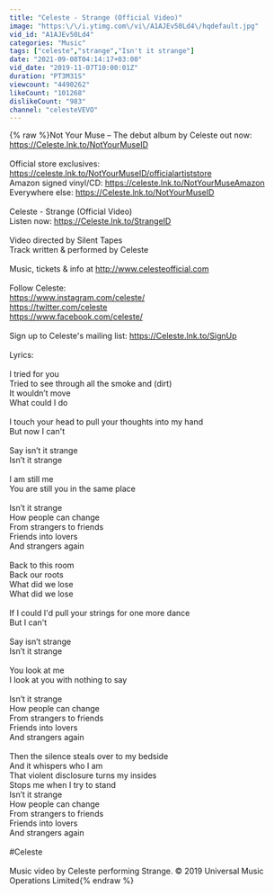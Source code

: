 ```yaml
---
title: "Celeste - Strange (Official Video)"
image: "https:\/\/i.ytimg.com\/vi\/A1AJEv50Ld4\/hqdefault.jpg"
vid_id: "A1AJEv50Ld4"
categories: "Music"
tags: ["celeste","strange","Isn't it strange"]
date: "2021-09-08T04:14:17+03:00"
vid_date: "2019-11-07T10:00:01Z"
duration: "PT3M31S"
viewcount: "4490262"
likeCount: "101268"
dislikeCount: "983"
channel: "celesteVEVO"
---
```

{% raw %}Not Your Muse – The debut album by Celeste out now: <a rel="nofollow" target="blank" href="https://Celeste.lnk.to/NotYourMuseID">https://Celeste.lnk.to/NotYourMuseID</a><br /><br />Official store exclusives: <a rel="nofollow" target="blank" href="https://celeste.lnk.to/NotYourMuseID/officialartiststore">https://celeste.lnk.to/NotYourMuseID/officialartiststore</a><br />Amazon signed vinyl/CD: <a rel="nofollow" target="blank" href="https://celeste.lnk.to/NotYourMuseAmazon">https://celeste.lnk.to/NotYourMuseAmazon</a><br />Everywhere else: <a rel="nofollow" target="blank" href="https://Celeste.lnk.to/NotYourMuseID">https://Celeste.lnk.to/NotYourMuseID</a><br /><br />Celeste - Strange (Official Video)<br />Listen now: <a rel="nofollow" target="blank" href="https://Celeste.lnk.to/StrangeID">https://Celeste.lnk.to/StrangeID</a><br /><br />Video directed by Silent Tapes<br />Track written &amp; performed by Celeste<br /><br />Music, tickets &amp; info at <a rel="nofollow" target="blank" href="http://www.celesteofficial.com">http://www.celesteofficial.com</a><br /><br />Follow Celeste:<br /><a rel="nofollow" target="blank" href="https://www.instagram.com/celeste/">https://www.instagram.com/celeste/</a><br /><a rel="nofollow" target="blank" href="https://twitter.com/celeste">https://twitter.com/celeste</a><br /><a rel="nofollow" target="blank" href="https://www.facebook.com/celeste/">https://www.facebook.com/celeste/</a><br /><br />Sign up to Celeste's mailing list: <a rel="nofollow" target="blank" href="https://Celeste.lnk.to/SignUp">https://Celeste.lnk.to/SignUp</a><br /><br />Lyrics:<br /><br />I tried for you<br />Tried to see through all the smoke and (dirt)<br />It wouldn’t move <br />What could I do <br /> <br />I touch your head to pull your thoughts into my hand <br />But now I can't <br /> <br />Say isn’t it strange <br />Isn’t it strange <br /> <br />I am still me <br />You are still you in the same place<br /> <br />Isn’t it strange <br />How people can change <br />From strangers to friends <br />Friends into lovers <br />And strangers again <br /> <br />Back to this room <br />Back our roots <br />What did we lose<br />What did we lose<br /> <br />If I could I'd pull your strings for one more dance <br />But I can't<br /> <br />Say isn’t strange <br />Isn’t it strange <br /> <br />You look at me <br />I look at you with nothing to say <br /> <br />Isn’t it strange <br />How people can change <br />From strangers to friends <br />Friends into lovers <br />And strangers again<br /> <br />Then the silence steals over to my bedside <br />And it whispers who I am <br />That violent disclosure turns my insides <br />Stops me when I try to stand <br />Isn’t it strange <br />How people can change <br />From strangers to friends <br />Friends into lovers <br />And strangers again<br /><br />#Celeste<br /><br />Music video by Celeste performing Strange. © 2019 Universal Music Operations Limited{% endraw %}
